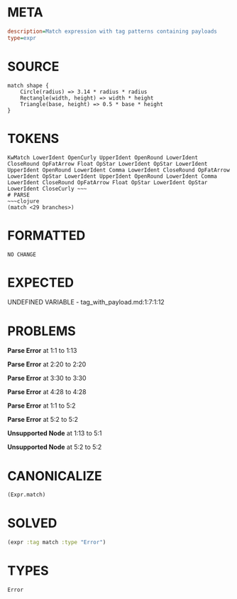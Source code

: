 # META
~~~ini
description=Match expression with tag patterns containing payloads
type=expr
~~~
# SOURCE
~~~roc
match shape {
    Circle(radius) => 3.14 * radius * radius
    Rectangle(width, height) => width * height
    Triangle(base, height) => 0.5 * base * height
}
~~~
# TOKENS
~~~text
KwMatch LowerIdent OpenCurly UpperIdent OpenRound LowerIdent CloseRound OpFatArrow Float OpStar LowerIdent OpStar LowerIdent UpperIdent OpenRound LowerIdent Comma LowerIdent CloseRound OpFatArrow LowerIdent OpStar LowerIdent UpperIdent OpenRound LowerIdent Comma LowerIdent CloseRound OpFatArrow Float OpStar LowerIdent OpStar LowerIdent CloseCurly ~~~
# PARSE
~~~clojure
(match <29 branches>)
~~~
# FORMATTED
~~~roc
NO CHANGE
~~~
# EXPECTED
UNDEFINED VARIABLE - tag_with_payload.md:1:7:1:12
# PROBLEMS
**Parse Error**
at 1:1 to 1:13

**Parse Error**
at 2:20 to 2:20

**Parse Error**
at 3:30 to 3:30

**Parse Error**
at 4:28 to 4:28

**Parse Error**
at 1:1 to 5:2

**Parse Error**
at 5:2 to 5:2

**Unsupported Node**
at 1:13 to 5:1

**Unsupported Node**
at 5:2 to 5:2

# CANONICALIZE
~~~clojure
(Expr.match)
~~~
# SOLVED
~~~clojure
(expr :tag match :type "Error")
~~~
# TYPES
~~~roc
Error
~~~
